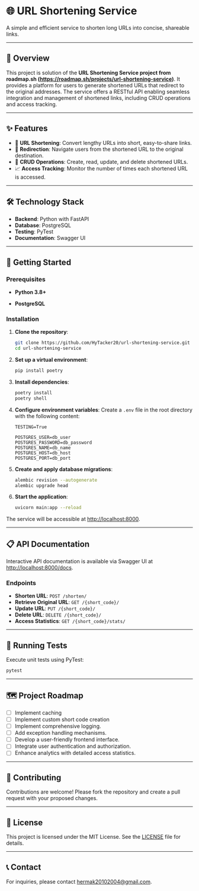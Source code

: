 
# 🌐 URL Shortening Service

A simple and efficient service to shorten long URLs into concise, shareable links.

---

## 📖 Overview

This project is solution of the **URL Shortening Service project from roadmap.sh (https://roadmap.sh/projects/url-shortening-service)**. It provides a platform for users to generate shortened URLs that redirect to the original addresses. The service offers a RESTful API enabling seamless integration and management of shortened links, including CRUD operations and access tracking.

---

## ✨ Features

- 🔗 **URL Shortening**: Convert lengthy URLs into short, easy-to-share links.
- 🔄 **Redirection**: Navigate users from the shortened URL to the original destination.
- 📝 **CRUD Operations**: Create, read, update, and delete shortened URLs.
- 📈 **Access Tracking**: Monitor the number of times each shortened URL is accessed.

[//]: # (- 🆔 **Custom Aliases**: Allow users to define custom short codes for their URLs.)

[//]: # (- ⏳ **Expiration Handling**: Set expiration times for shortened URLs to manage their validity.)

---

## 🛠️ Technology Stack

[//]: # (- **Caching**: Redis)

[//]: # (- **Task Queue**: Celery)

[//]: # (- **Containerization**: Docker)
- **Backend**: Python with FastAPI
- **Database**: PostgreSQL
- **Testing**: PyTest
- **Documentation**: Swagger UI

---

## 🚀 Getting Started

### Prerequisites

- **Python 3.8+**

- **PostgreSQL**

[//]: # (- **Docker & Docker Compose**)
[//]: # (- **Redis**)

### Installation

1. **Clone the repository**:
   ```bash
   git clone https://github.com/HyTacker20/url-shortening-service.git
   cd url-shortening-service
   ```

2. **Set up a virtual environment**:
   ```bash
   pip install poetry
   ```

3. **Install dependencies**:
   ```bash
   poetry install
   poetry shell
   ```

4. **Configure environment variables**:
   Create a `.env` file in the root directory with the following content:
   ```
   TESTING=True
   
   POSTGRES_USER=db_user
   POSTGRES_PASSWORD=db_password
   POSTGRES_NAME=db_name
   POSTGRES_HOST=db_host
   POSTGRES_PORT=db_port
   ```

5. **Create and apply database migrations**:
   ```bash
   alembic revision --autogenerate
   alembic upgrade head
   ```

6. **Start the application**:
   ```bash
   uvicorn main:app --reload
   ```

The service will be accessible at [http://localhost:8000](http://localhost:8000).

[//]: # (---)

[//]: # (## 🐳 Docker Deployment)

[//]: # ()
[//]: # (1. **Build and run the containers**:)

[//]: # (   ```bash)

[//]: # (   docker-compose up --build)

[//]: # (   ```)

[//]: # ()
[//]: # (The application will be available at [http://localhost:8000]&#40;http://localhost:8000&#41;.)

---

## 📋 API Documentation

Interactive API documentation is available via Swagger UI at [http://localhost:8000/docs](http://localhost:8000/docs).

### Endpoints

- **Shorten URL**: `POST /shorten/`
- **Retrieve Original URL**: `GET /{short_code}/`
- **Update URL**: `PUT /{short_code}/`
- **Delete URL**: `DELETE /{short_code}/`
- **Access Statistics**: `GET /{short_code}/stats/`

---

## 🧪 Running Tests

Execute unit tests using PyTest:
```bash
pytest
```

---

## 🗺️ Project Roadmap

- [ ] Implement caching
- [ ] Implement custom short code creation
- [ ] Implement comprehensive logging.
- [ ] Add exception handling mechanisms.
- [ ] Develop a user-friendly frontend interface.
- [ ] Integrate user authentication and authorization.
- [ ] Enhance analytics with detailed access statistics.

---

## 🤝 Contributing

Contributions are welcome! Please fork the repository and create a pull request with your proposed changes.

---

## 📝 License

This project is licensed under the MIT License. See the [LICENSE](LICENSE) file for details.

---

## 📞 Contact

For inquiries, please contact [hermak20102004@gmail.com](mailto:hermak20102004@gmail.com).
